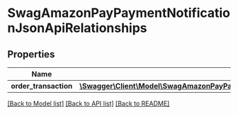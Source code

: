 # SwagAmazonPayPaymentNotificationJsonApiRelationships

## Properties
Name | Type | Description | Notes
------------ | ------------- | ------------- | -------------
**order_transaction** | [**\Swagger\Client\Model\SwagAmazonPayPaymentNotificationJsonApiRelationshipsOrderTransaction**](SwagAmazonPayPaymentNotificationJsonApiRelationshipsOrderTransaction.md) |  | [optional] 

[[Back to Model list]](../../README.md#documentation-for-models) [[Back to API list]](../../README.md#documentation-for-api-endpoints) [[Back to README]](../../README.md)

